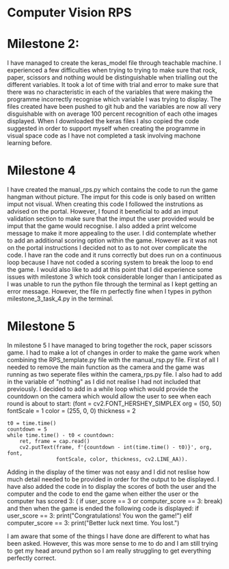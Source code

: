 # Computer Vision RPS
# Milestone 2:
I have managed to create the keras_model file through teachable machine. I experienced a few difficulties when trying to trying to make sure that rock, paper, scissors and nothing would be distinguishable when trialling out the different variables. It took a lot of time with trial and error to make sure that there was no characteristic in each of the variables that were making the programme incorrectly recognise which variable I was trying to display. The files created have been pushed to git hub and the variables are now all very disguishable with on average 100 percent recognition of each othe images displayed. 
When I downloaded the keras files I also copied the code suggested in order to support myself when creating the programme in visual space code as I have not completed a task involving machone learning before. 

# Milestone 4
I have created the manual_rps.py which contains the code to run the game hangman without picture. The imput for this code is only based on written imput not visual. When creating this code I followed the instrutions as advised on the portal. However, I found it beneficial to add an imput validation section to make sure that the imput the user provided would be imput that the game would recognise. I also added a print welcome message to make it more appealing to the user. I  did contemplate whether to add an additional scoring option within the game. However as it was not on the portal instructions I decided not to as to not over complicate the code. I have ran the code and it runs correctly but does run on a continuous loop because I have not coded a scoring system to break the loop to end the game. I would also like to add at this point that I did experience some issues with milestone 3 which took considerable longer than I anticipated as I was unable to run the python file through the terminal as I kept getting an error message. However, the file rn perfectly fine when I types in python milestone_3_task_4.py in the terminal.

# Milestone 5
In milestone 5 I have managed to bring together the rock, paper scissors game. I had to make a lot of changes in order to make the game work when combining the RPS_template.py file with the manual_rsp.py file. First of all I needed to remove the main function as the camera and the game was running as two seperate files within the camera_rps.py file. I also had to add in the variable of "nothing" as I did not realise I had not included that previously. I decided to add in a while loop which would provide the countdown on the camera which would allow the user to see when each round is about to start: 
(font = cv2.FONT_HERSHEY_SIMPLEX 
    org = (50, 50) 
    fontScale = 1
    color = (255, 0, 0) 
    thickness = 2
  
    t0 = time.time()
    countdown = 5
    while time.time() - t0 < countdown:
        ret, frame = cap.read()
        cv2.putText(frame, f'{countdown - int(time.time() - t0)}', org, font,  
                    fontScale, color, thickness, cv2.LINE_AA)). 
Adding in the display of the timer was not easy and I did not reslise how much detail needed to be provided in order for the output to be displayed. 
I have also added the code in to display the scores of both the user and the computer and the code to end the game when either the user or the computer has scored 3:
( if user_score == 3 or computer_score == 3:
        break)
and then when the game is ended the following code is displayed:
if user_score == 3:
    print("Congratulations! You won the game!")
elif computer_score == 3:
    print("Better luck next time. You lost.")

I am aware that some of the things I have done are different to what has been asked. However, this was more sense to me to do and I am still trying to get my head around python so I am really struggling to get everything perfectly correct. 
